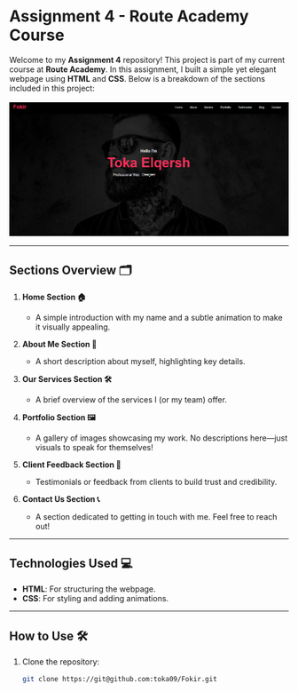 # Assignment 4 - Route Academy Course 

Welcome to my **Assignment 4** repository! This project is part of my current course at **Route Academy**. In this assignment, I built a simple yet elegant webpage using **HTML** and **CSS**. Below is a breakdown of the sections included in this project:
<br>
<br>
![Homepage Screenshot](./images/Screenshot.png)

---

## Sections Overview 🗂️

1. **Home Section 🏠**  
   - A simple introduction with my name and a subtle animation to make it visually appealing.

2. **About Me Section 👤**  
   - A short description about myself, highlighting key details.

3. **Our Services Section 🛠️**  
   - A brief overview of the services I (or my team) offer.

4. **Portfolio Section 🖼️**  
   - A gallery of images showcasing my work. No descriptions here—just visuals to speak for themselves!

5. **Client Feedback Section 💬**  
   - Testimonials or feedback from clients to build trust and credibility.

6. **Contact Us Section 📞**  
   - A section dedicated to getting in touch with me. Feel free to reach out!

---

## Technologies Used 💻

- **HTML**: For structuring the webpage.
- **CSS**: For styling and adding animations.

---

## How to Use 🛠️

1. Clone the repository:
   ```bash
   git clone https://git@github.com:toka09/Fokir.git

